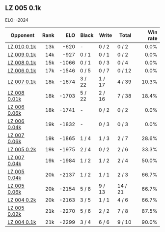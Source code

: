 ## LZ 005 0.1k ##

ELO: -2024

Opponent | Rank | ELO | Black | Write | Total | Win rate
---------|-----:|----:|-------|-------|-------|-------:
[LZ 010 0.1k](LZ%20010%200.1k.md) | 13k | -620 | - | 0 / 2 | 0 / 2 | 0.0%
[LZ 009 0.1k](LZ%20009%200.1k.md) | 14k | -927 | 0 / 1 | 0 / 1 | 0 / 2 | 0.0%
[LZ 008 0.1k](LZ%20008%200.1k.md) | 15k | -1066 | 0 / 1 | 0 / 3 | 0 / 4 | 0.0%
[LZ 006 0.1k](LZ%20006%200.1k.md) | 17k | -1546 | 0 / 5 | 0 / 7 | 0 / 12 | 0.0%
[LZ 007 0.1k](LZ%20007%200.1k.md) | 18k | -1674 | 3 / 22 | 1 / 17 | 4 / 39 | 10.3%
[LZ 008 0.01k](LZ%20008%200.01k.md) | 18k | -1703 | 5 / 22 | 2 / 16 | 7 / 38 | 18.4%
[LZ 006 0.06k](LZ%20006%200.06k.md) | 18k | -1741 | - | 0 / 2 | 0 / 2 | 0.0%
[LZ 006 0.04k](LZ%20006%200.04k.md) | 19k | -1832 | - | 0 / 3 | 0 / 3 | 0.0%
[LZ 007 0.06k](LZ%20007%200.06k.md) | 19k | -1865 | 1 / 4 | 1 / 3 | 2 / 7 | 28.6%
[LZ 005 0.2k](LZ%20005%200.2k.md) | 19k | -1975 | 2 / 4 | 0 / 2 | 2 / 6 | 33.3%
[LZ 007 0.04k](LZ%20007%200.04k.md) | 19k | -1984 | 1 / 2 | 1 / 2 | 2 / 4 | 50.0%
[LZ 005 0.04k](LZ%20005%200.04k.md) | 20k | -2137 | 1 / 2 | 1 / 1 | 2 / 3 | 66.7%
[LZ 005 0.06k](LZ%20005%200.06k.md) | 20k | -2154 | 5 / 8 | 9 / 13 | 14 / 21 | 66.7%
[LZ 004 0.2k](LZ%20004%200.2k.md) | 20k | -2163 | 3 / 5 | 1 / 1 | 4 / 6 | 66.7%
[LZ 005 0.02k](LZ%20005%200.02k.md) | 21k | -2270 | 5 / 6 | 2 / 2 | 7 / 8 | 87.5%
[LZ 004 0.1k](LZ%20004%200.1k.md) | 21k | -2299 | 3 / 4 | 6 / 6 | 9 / 10 | 90.0%
